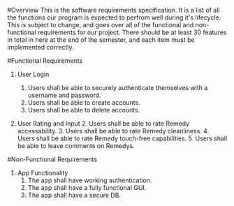 #Overview
This is the software requirements specification. It is a list of all the functions our program is expected to perfrom well during it's lifecycle. This is subject to change, and goes over all of the functional and non-functional requirements for our project. There should be at least 30 features in total in here at the end of the semester, and each item must be implemented correctly.   

#Functional Requirements
1. User Login
    1. Users shall be able to securely authenticate themselves with a username and password.
    2. Users shall be able to create accounts.
    3. Users shall be able to delete accounts.

1. User Rating and Input
    2. Users shall be able to rate Remedy accessability.
    3. Users shall be able to rate Remedy cleanliness.
    4. Users shall be able to rate Remedy touch-free capabilities.
    5. Users shall be able to leave comments on Remedys.


#Non-Functional Requirements
1. App Functionality
    1. The app shall have working authentication.
    2. The app shall have a fully functional GUI.
    3. The app shall have a secure DB.